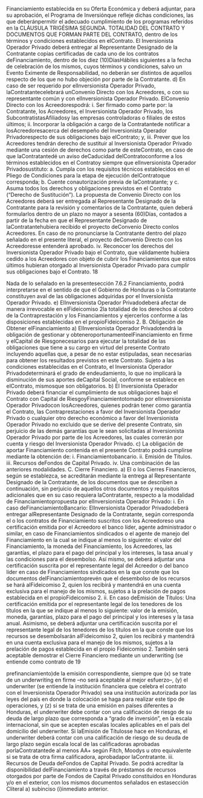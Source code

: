 Financiamiento establecida en su Oferta Económica y deberá adjuntar, para su aprobación, el Programa de
Inversiónque refleje dichas condiciones, las que deberánpermitir el adecuado cumplimiento de los programas
referidos en la CLÁUSULA TRIGÉSIMA SEGUNDA. TOTALIDAD DEL CONTRATO Y DOCUMENTOS QUE
FORMAN PARTE DEL CONTRATO, dentro de los términos y condiciones establecidos en elContrato.
El Inversionista Operador Privado deberá entregar al Representante Designado de la Contratante copias
certificadas de cada uno de los contratos deFinanciamiento, dentro de los diez (10)DíasHábiles siguientes a
la fecha de celebración de los mismos, cuyos términos y condiciones, salvo un Evento Eximente de
Responsabilidad, no deberán ser distintos de aquellos respecto de los que no hubo objeción por parte de la
Contratante.
d) En caso de ser requerido por elInversionista Operador Privado, laContratantecelebrará unConvenio Directo
con los Acreedores, o con su representante común y con elInversionista Operador Privado.
ElConvenio Directo con los Acreedorespodrá:
i. Ser firmado como parte por: la Contratante, los Acreedores, el Inversionista Operador Privado, los
SubcontratistasAfiliadosy las empresas controladoras o filiales de estos últimos;
ii. Incorporar la obligación a cargo de la Contratantede notificar a losAcreedoresacerca del desempeño del
Inversionista Operador Privadorespecto de sus obligaciones bajo elContrato; y,
iii. Prever que los Acreedores tendrán derecho de sustituir al Inversionista Operador Privado mediante una
cesión de derechos como parte de esteContrato, en caso de que laContratantedé un aviso deCaducidad
delContratoconforme a los términos establecidos en el Contratoy siempre que elInversionista Operador
Privadosustituto:
a. Cumpla con los requisitos técnicos establecidos en el Pliego de Condiciones para la etapa de
ejecución delContratoque corresponda;
b. Cuente conautorización previa de laContratante; y
c. Asuma todos los derechos y obligaciones previstos en el Contrato (“Derecho de Sustitución”). La
propuesta de Convenio Directo con los Acreedores deberá ser entregada al Representante
Designado de la Contratante para la revisión y comentarios de la Contratante, quien deberá
formularlos dentro de un plazo no mayor a sesenta (60)Días, contados a partir de la fecha en que el
Representante Designado de laContratantehubiera recibido el proyecto deConvenio Directo conlos
Acreedores. En caso de no pronunciarse la Contratante dentro del plazo señalado en el presente
literal, el proyecto deConvenio Directo con los Acreedoresse entenderá aprobado.
iv. Reconocer los derechos del Inversionista Operador Privado bajo el Contrato, que válidamente hubiera
cedido a los Acreedores con objeto de cubrir los Financiamientos que estos últimos hubieran otorgado al
Inversionista Operador Privado para cumplir sus obligaciones bajo el Contrato.
18

Nada de lo señalado en la presentesección 7.6.2 Financiamiento, podrá interpretarse en el sentido de que el
Gobierno de Honduras o la Contratante constituyen aval de las obligaciones adquiridas por el Inversionista
Operador Privado.
e) ElInversionista Operador Privadodeberá afectar de manera irrevocable en elFideicomiso 2la totalidad de los
derechos al cobro de la Contraprestación y los Financiamientos y ejercerlos conforme a las disposiciones
establecidas en el propioFideicomiso 2.
B. Obligación de Obtener elFinanciamiento
a) ElInversionista Operador Privadotendrá la obligación de gestionar y obteneroportunamenteelFinanciamiento
en firme y elCapital de Riesgonecesarios para ejecutar la totalidad de las obligaciones que tiene a su cargo en
virtud del presente Contrato incluyendo aquellas que, a pesar de no estar estipuladas, sean necesarias para
obtener los resultados previstos en este Contrato. Sujeto a las condiciones establecidas en el Contrato, el
Inversionista Operador Privadodeterminará el grado de endeudamiento, lo que no implicará la disminución de
sus aportes deCapital Social, conforme se establece en elContrato, mismosque son obligatorios.
b) El Inversionista Operador Privado deberá financiar el cumplimiento de sus obligaciones bajo el Contrato con
Capital de RiesgoyFinanciamientotomado por elInversionista Operador Privadocon losAcreedores, quienes
podrán tener como garantía el Contrato, las Contraprestaciones a favor del Inversionista Operador Privado o
cualquier otro derecho económico a favor del Inversionista Operador Privado no excluido que se derive del
presente Contrato, sin perjuicio de las demás garantías que le sean solicitadas al Inversionista Operador
Privado por parte de los Acreedores, las cuales correrán por cuenta y riesgo del Inversionista Operador
Privado.
c) La obligación de aportar Financiamiento contenida en el presente Contrato podrá cumplirse mediante la
obtención de:
i. Financiamientobancario.
ii. Emisión de Títulos.
iii. Recursos deFondos de Capital Privado.
iv. Una combinación de las anteriores modalidades.
C. Cierre Financiero.
a) El o los Cierres Financieros, según se establezca, se acreditarán mediante la entrega al Representante
Designado de la Contratante, de los documentos que se describen a continuación, sin perjuicio de aquellos
otros documentos y requisitos adicionales que en su caso requiera laContratante, respecto a la modalidad de
Financiamientopropuesta por elInversionista Operador Privado:
i. En caso deFinanciamientoBancario: ElInversionista Operador Privadodeberá entregar alRepresentante
Designado de la Contratante, según corresponda el o los contratos de Financiamiento suscritos con los
Acreedoreso una certificación emitida por el Acreedoro el banco líder, agente administrador o similar, en
caso de Financiamientos sindicados o el agente de manejo del Financiamiento en la cual se indique al
menos lo siguiente: el valor del Financiamiento, la moneda del Financiamiento, los Acreedores, las
garantías, el plazo para el pago del principal y los intereses, la tasa anual y las condiciones para el
desembolso. Así mismo, se deberá adjuntar una certificación suscrita por el representante legal del
Acreedor o del banco líder en caso de Financiamientos sindicados en la que conste que los documentos
delFinanciamientoprevén que el desembolso de los recursos se hará alFideicomiso 2, quien los recibirá y
mantendrá en una cuenta exclusiva para el manejo de los mismos, sujetos a la prelación de pagos
establecida en el propioFideicomiso 2.
ii. En caso deEmisión de Títulos: Una certificación emitida por el representante legal de los tenedores de los
títulos en la que se indique al menos lo siguiente: valor de la emisión, moneda, garantías, plazo para el
pago del principal y los intereses y la tasa anual. Asimismo, se deberá adjuntar una certificación suscrita
por el representante legal de los tenedores de los títulos en la que conste que los recursos se
desembolsarán alFideicomiso 2, quien los recibirá y mantendrá en una cuenta exclusiva para el manejo de
los mismos, sujetos a la prelación de pagos establecida en el propio Fideicomiso 2. También será
aceptable demostrar el Cierre Financiero mediante un underwriting (se entiende como contrato de
19

prefinanciamiento)de la emisión correspondiente, siempre que (x) se trate de un underwriting en firme –no
será aceptable al mejor esfuerzo–, (y) el underwriter (se entiende la institución financiera que celebra el
contrato con el Inversionista Operador Privado) sea una institución autorizada por las leyes del país en
donde la colocación se haga para realizar este tipo de operaciones, y (z) si se trata de una emisión en
países diferentes a Honduras, el underwriter debe contar con una calificación de riesgo de su deuda de
largo plazo que corresponda a “grado de inversión”, en la escala internacional, sin que se acepten escalas
locales aplicables en el país del domicilio del underwriter. Si laEmisión de Títulosse hace en Honduras, el
underwriter deberá contar con una calificación de riesgo de su deuda de largo plazo según escala local de
las calificadoras aprobadas porlaContratantede al menos AA+ según Fitch, Moodys u otro equivalente si
se trata de otra firma calificadora, aprobadapor laContratante.
iii. Recursos de Deuda deFondos de Capital Privado. Se podrá acreditar la disponibilidad delFinanciamiento
a través de préstamos de recursos otorgados por parte de Fondos de Capital Privado constituidos en
Honduras y/o en el exterior, con los mismos documentos señalados en estasección Cliteral a) subinciso
(i)inmediato anterior.
